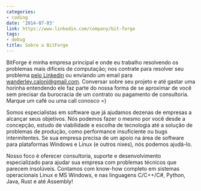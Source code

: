 ```yaml
---
categories:
- coding
date: '2014-07-03'
link: https://www.linkedin.com/company/bit-forge
tags:
- debug
title: Sobre a BitForge
---
```


BitForge é minha empresa principal e onde eu trabalho resolvendo os problemas mais difíceis de computação; nos contrate para resolver seu problema [pelo Linkedin](https://www.linkedin.com/company/bit-forge) ou enviando um email para wanderley.caloni@gmail.com. Conversar sobre seu projeto e até gastar uma horinha entendendo ele faz parte do nossa forma de se aproximar de você sem precisar da burocracia de um contrato ou pagamento de consultoria. Marque um café ou uma call conosco =)

Somos especialistas em software que já ajudamos dezenas de empresas a alcançar seus objetivos. Nós podemos fazer o mesmo por você desde a concepção, estudo de viabilidade e escolha de tecnologia até a solução de problemas de produção, como performance insuficiente ou bugs intermitentes. Se sua empresa precisa de um apoio na área de software para plataformas Windows e Linux (e outros nixes), nós podemos ajudá-lo.

Nosso foco é oferecer consultoria, suporte e desenvolvimento especializado para ajudar sua empresa com problemas técnicos que parecem insolúveis. Contamos com know-how completo em sistemas operacionais Linux e MS Windows, e nas linguagens C/C++/C#, Python, Java, Rust e até Assembly!

